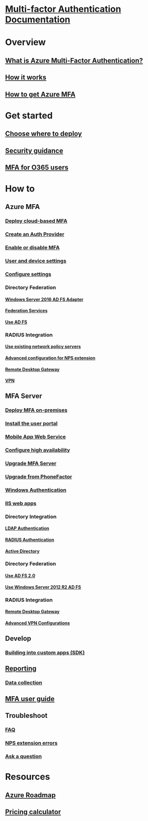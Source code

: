 # [Multi-factor Authentication Documentation](index.md)

# Overview

## [What is Azure Multi-Factor Authentication?](../active-directory/authentication/multi-factor-authentication.md)
## [How it works](../active-directory/authentication/concept-mfa-howitworks.md)
## [How to get Azure MFA](../active-directory/authentication/concept-mfa-licensing.md)

# Get started

## [Choose where to deploy](../active-directory/authentication/concept-mfa-whichversion.md)
## [Security guidance](../active-directory/authentication/multi-factor-authentication-security-best-practices.md)
## [MFA for O365 users](https://support.office.com/article/Plan-for-multi-factor-authentication-for-Office-365-Deployments-043807b2-21db-4d5c-b430-c8a6dee0e6ba)

# How to

## Azure MFA
### [Deploy cloud-based MFA](../active-directory/authentication/howto-mfa-getstarted.md)
### [Create an Auth Provider](../active-directory/authentication/concept-mfa-authprovider.md)
### [Enable or disable MFA](../active-directory/authentication/howto-mfa-userstates.md)
### [User and device settings](../active-directory/authentication/howto-mfa-userdevicesettings.md)
### [Configure settings](../active-directory/authentication/howto-mfa-mfasettings.md)
### Directory Federation
#### [Windows Server 2016 AD FS Adapter](https://docs.microsoft.com/windows-server/identity/ad-fs/operations/configure-ad-fs-and-azure-mfa)
#### [Federation Services](../active-directory/authentication/multi-factor-authentication-get-started-adfs.md)
#### [Use AD FS](../active-directory/authentication/howto-mfa-adfs.md)
### RADIUS Integration
#### [Use existing network policy servers](../active-directory/authentication/howto-mfa-nps-extension.md)
#### [Advanced configuration for NPS extension](../active-directory/authentication/howto-mfa-nps-extension-advanced.md)
#### [Remote Desktop Gateway](../active-directory/authentication/howto-mfa-nps-extension-rdg.md)
#### [VPN](../active-directory/authentication/howto-mfa-nps-extension-vpn.md)

## MFA Server
### [Deploy MFA on-premises](../active-directory/authentication/howto-mfaserver-deploy.md)
### [Install the user portal](../active-directory/authentication/howto-mfaserver-deploy-userportal.md)
### [Mobile App Web Service](../active-directory/authentication/howto-mfaserver-deploy-mobileapp.md)
### [Configure high availability](../active-directory/authentication/howto-mfaserver-deploy-ha.md)
### [Upgrade MFA Server](../active-directory/authentication/howto-mfaserver-deploy-upgrade.md)
### [Upgrade from PhoneFactor](../active-directory/authentication/howto-mfaserver-deploy-upgrade-pf.md)
### [Windows Authentication](../active-directory/authentication/howto-mfaserver-windows.md)
### [IIS web apps](../active-directory/authentication/howto-mfaserver-iis.md)
### Directory Integration
#### [LDAP Authentication](../active-directory/authentication/howto-mfaserver-dir-ldap.md)
#### [RADIUS Authentication](../active-directory/authentication/howto-mfaserver-dir-radius.md)
#### [Active Directory](../active-directory/authentication/howto-mfaserver-dir-ad.md)
### Directory Federation
#### [Use AD FS 2.0](../active-directory/authentication/howto-mfaserver-adfs-2.md)
#### [Use Windows Server 2012 R2 AD FS](../active-directory/authentication/howto-mfaserver-adfs-2012.md)
### RADIUS Integration
#### [Remote Desktop Gateway](../active-directory/authentication/howto-mfaserver-nps-rdg.md)
#### [Advanced VPN Configurations](../active-directory/authentication/howto-mfaserver-nps-vpn.md)

## Develop
### [Building into custom apps (SDK)](../active-directory/authentication/howto-mfa-sdk.md)

## [Reporting](../active-directory/authentication/howto-mfa-reporting.md)
### [Data collection](../active-directory/authentication/howto-mfa-reporting-datacollection.md)

## [MFA user guide](../active-directory/authentication/end-user/current/multi-factor-authentication-end-user.md)

## Troubleshoot
### [FAQ](../active-directory/authentication/multi-factor-authentication-faq.md)
### [NPS extension errors](../active-directory/authentication/howto-mfa-nps-extension-errors.md)
### [Ask a question](https://social.msdn.microsoft.com/Forums/newthread?category=windowsazureplatform&forum=windowsazureactiveauthentication&prof=required)

# Resources
## [Azure Roadmap](https://azure.microsoft.com/roadmap/?category=security-identity)
## [Pricing calculator](https://azure.microsoft.com/pricing/calculator/)
